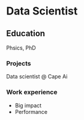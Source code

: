 # Data Scientist

## Education
Phsics, PhD

### Projects
Data scientist @ Cape Ai
### Work experience
- Big impact
- Performance

